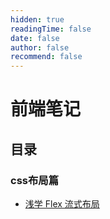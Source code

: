 ```yaml
---
hidden: true
readingTime: false
date: false
author: false
recommend: false
---
```


# 前端笔记

## 目录

### css布局篇

- [浅学 Flex 流式布局](./flex.md)

